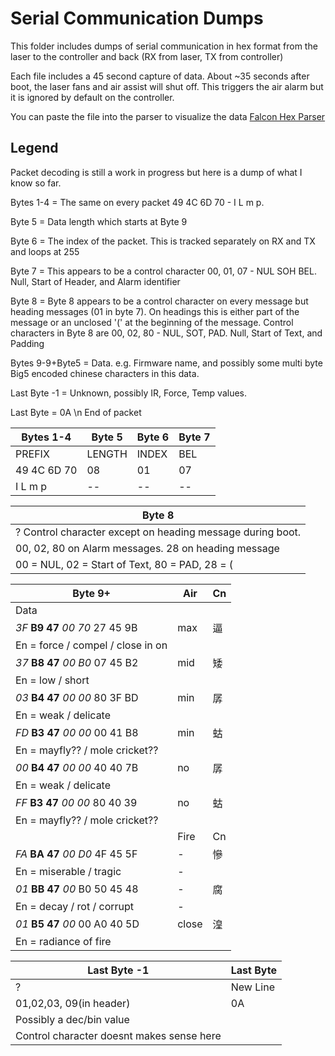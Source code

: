 # Serial Communication Dumps

This folder includes dumps of serial communication in hex format from the laser to the controller and back (RX from laser, TX from controller)

Each file includes a 45 second capture of data. About ~35 seconds after boot, the laser fans and air assist will shut off. This triggers the air alarm but it is ignored by default on the controller.

You can paste the file into the parser to visualize the data
<a href="https://htmlpreview.github.io/?https://github.com/drewgreenwell/Falcon2Universal/blob/main/content/parser.html" target="_blank">Falcon Hex Parser</a>

## Legend

Packet decoding is still a work in progress but here is a dump of what I know so far.

Bytes 1-4 = The same on every packet 49 4C 6D 70  - I L m p.

Byte 5 = Data length which starts at Byte 9

Byte 6 = The index of the packet. This is tracked separately on RX and TX and loops at 255

Byte 7 =  This appears to be a control character 00, 01, 07 - NUL SOH BEL. Null, Start of Header, and Alarm identifier

Byte 8 = Byte 8 appears to be a control character on every message but heading messages (01 in byte 7). On headings this is either part of the message or an unclosed '(' at the beginning of the message. Control characters in Byte 8 are 00, 02, 80 - NUL, SOT, PAD. Null, Start of Text, and Padding

Bytes 9-9+Byte5 = Data. e.g. Firmware name, and possibly some multi byte Big5 encoded chinese characters in this data.

Last Byte -1 = Unknown, possibly IR, Force, Temp values.

Last Byte = 0A \n End of packet

| Bytes 1-4    | Byte 5 | Byte 6 |  Byte 7 | 
|--------------|--------|--------|---------|
| PREFIX       | LENGTH | INDEX  |   BEL   |
| 49 4C 6D 70  |   08   |   01   |   07    |
| I  L  m  p   |   --   |   --   |   --    |

| Byte 8                                                     |
|------------------------------------------------------------|
| ? Control character except on heading message during boot. |
| 00, 02, 80 on Alarm messages. 28 on heading message        |
| 00 = NUL, 02 = Start of Text, 80 = PAD, 28 = (             |


| Byte 9+                         | Air | Cn |
|---------------------------------|-----|----|
| Data                            |     |    |   
| *3F* **B9 47** *00 70* 27 45 9B | max | 逼 |
|  En = force / compel / close in on         |
| *37* **B8 47** *00 B0* 07 45 B2 | mid | 矮 |
|  En = low / short                          |
| *03* **B4 47** *00 00* 80 3F BD | min | 孱 |
|  En = weak / delicate                      |
| *FD* **B3 47** *00 00* 00 41 B8 | min | 蛄 |
|  En = mayfly?? / mole cricket??            |
| *00* **B4 47** *00 00* 40 40 7B | no  | 孱 |
|  En = weak / delicate                      |
| *FF* **B3 47** *00 00* 80 40 39 | no  | 蛄 |
|  En = mayfly?? / mole cricket??            |
|                                 |Fire | Cn |
| *FA* **BA 47** *00 D0* 4F 45 5F | -   | 慘 |
|  En = miserable / tragic        | -   |    |
| *01* **BB 47** *00* B0 50 45 48 | -   | 腐 |
|  En = decay / rot / corrupt     | -   |    |
| *01* **B5 47** *00* 00 A0 40 5D |close| 湟 |
|  En = radiance of fire          |     |    |

| Last Byte -1                | Last Byte   |
|-----------------------------|-------------|
|    ?                        | New Line    |
| 01,02,03, 09(in header)     |    0A       |
| Possibly a dec/bin value    |             |
| Control character doesnt makes sense here |